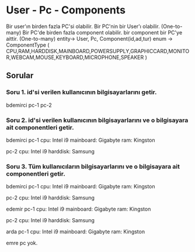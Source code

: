 # User - Pc - Components
Bir user'ın birden fazla PC'si olabilir. Bir PC'nin bir User'ı olabilir. (One-to-many)
Bir PC'de birden fazla component olabilir. bir component bir PC'ye aittir. (One-to-many)
entity-> User, Pc, Component(id,ad,tur) 
enum -> ComponentType ( CPU,RAM,HARDDISK,MAINBOARD,POWERSUPPLY,GRAPHICCARD,MONITOR,WEBCAM,MOUSE,KEYBOARD,MICROPHONE,SPEAKER )


## Sorular

### Soru 1. id'si verilen kullanıcının bilgisayarlarını getir.
bdemirci
pc-1 pc-2

### Soru 2. id'si verilen kullanıcının bilgisayarlarını ve o bilgisayara ait componentleri getir.
bdemirci
pc-1
cpu: Intel i9
mainboard: Gigabyte
ram: Kingston

pc-2
cpu: Intel i9
harddisk: Samsung

###  Soru 3. Tüm kullanıcıların bilgisayarlarını ve o bilgisayara ait componentleri getir.
bdemirci
pc-1
cpu: Intel i9
mainboard: Gigabyte
ram: Kingston

pc-2
cpu: Intel i9
harddisk: Samsung

edemir
pc-1
cpu: Intel i9
mainboard: Gigabyte
ram: Kingston

pc-2
cpu: Intel i9
harddisk: Samsung

arda
pc-1
cpu: Intel i9
mainboard: Gigabyte
ram: Kingston

emre
pc yok.